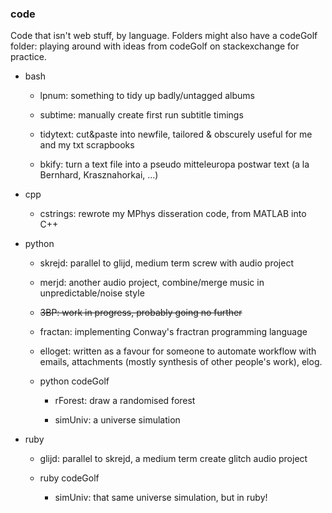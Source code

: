 ### code

Code that isn't web stuff, by language. Folders might also have a codeGolf folder: playing around with ideas from codeGolf on stackexchange for practice.

- bash

  - lpnum: something to tidy up badly/untagged albums
  
  - subtime: manually create first run subtitle timings

  - tidytext: cut&paste into newfile, tailored & obscurely useful for me and my txt scrapbooks

  - bkify: turn a text file into a pseudo mitteleuropa postwar text (a la Bernhard, Krasznahorkai, ...)
 
- cpp

  - cstrings: rewrote my MPhys disseration code, from MATLAB into C++

- python

  - skrejd: parallel to glijd, medium term screw with audio project

  - merjd: another audio project, combine/merge music in unpredictable/noise style

  - ~~3BP: work in progress, probably going no further~~
  
  - fractan: implementing Conway's fractran programming language

  - elloget: written as a favour for someone to automate workflow with emails, attachments (mostly synthesis of other people's work), elog.

  - python codeGolf

    - rForest: draw a randomised forest
  
    - simUniv: a universe simulation

- ruby

  - glijd: parallel to skrejd, a medium term create glitch audio project 

  - ruby codeGolf

    - simUniv: that same universe simulation, but in ruby!
  
